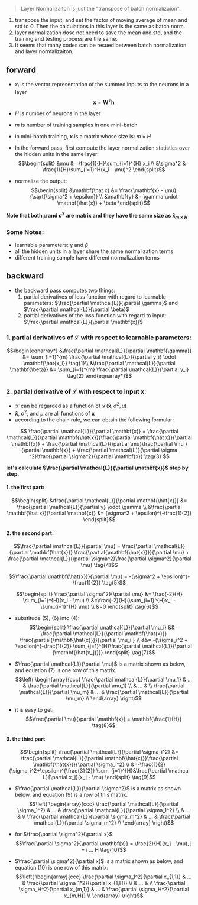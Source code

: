 > Layer Normalizaiton is just the "transpose of batch normalizaion".

1. transpose the input, and set the factor of moving average of mean and std to 0. Then the calculations in this layer is the same as batch norm.
2. layer normalization dose not need to save the mean and std, and the training and testing process are the same.
3. It seems that many codes can be resued between batch normalization and layer normalizaiton.

## forward
- $x_i$ is the vector representation of the summed inputs to the neurons in a layer
$$\mathbf{x} = \mathbf{W}^T\mathbf{h}$$
- $H$ is number of neurons in the layer
- $m$ is number of training samples in one mini-batch
- in mini-batch training, $\mathbf{x}$ is a matrix whose size is: $m \times H$

- In the forward pass, first compute the layer normalization statistics over the hidden units in the same layer:
$$\begin{split}
&\mu &= \frac{1}{H}\sum_{i=1}^{H} x_i \\
&\sigma^2 &= \frac{1}{H}\sum_{i=1}^H(x_i - \mu)^2
\end{split}$$

- normalize the output:
$$\begin{split}
&\mathbf{\hat x} &= \frac{\mathbf{x} - \mu}{\sqrt{\sigma^2 + \epsilon}} \\
&\mathbf{y} &= \gamma \odot \mathbf{\hat{x}} + \beta
\end{split}$$

**Note that both $\mu$ and $\sigma^2$ are matrix and they have the same size as $\mathbf{\hat{x}}_{m \times H}$**

### Some Notes:
- learnable parameters: $\gamma$ and $\beta$
- all the hidden units in a layer share the same normalization terms
- different training sample have different normalization terms

## backward
- the backward pass computes two things:
     1. partial derivatives of loss function with regard to learnable parameters: $\frac{\partial \mathcal{L}}{\partial \gamma}$ and $\frac{\partial \mathcal{L}}{\partial \beta}$
     2. partial derivatives of the loss function with regard to input: $\frac{\partial \mathcal{L}}{\partial \mathbf{x}}$

### 1. partial derivatives of $\mathcal{\mathcal{L}}$ with respect to learnable parameters:
$$\begin{eqnarray*}
&\frac{\partial \mathcal{L}}{\partial \mathbf{\gamma}} &= \sum_{i=1}^{m} \frac{\partial \mathcal{L}}{\partial y_i} \odot \mathbf{\hat{x_i}} \tag{1}\\
&\frac{\partial \mathcal{L}}{\partial \mathbf{\beta}} &= \sum_{i=1}^{m} \frac{\partial \mathcal{L}}{\partial y_i} \tag{2}
\end{eqnarray*}$$

### 2. partial derivative of $\mathcal{L}$ with respect to input $\mathbf{x}$:
- $\mathcal{L}$ can be regarded as a function of $\mathcal{L}(\mathbf{\hat{x}}, \sigma^2, \mu)$
- $\mathbf{\hat{x}}$, $\sigma^2$, and $\mu$ are all functions of $\mathbf{x}$
- according to the chain rule, we can obtain the following formular:

$$
\frac{\partial \mathcal{L}}{\partial \mathbf{x}} = \frac{\partial \mathcal{L}}{\partial \mathbf{\hat{x}}}\frac{\partial \mathbf{\hat x}}{\partial \mathbf{x}} + \frac{\partial \mathcal{L}}{\partial \mu}\frac{\partial \mu }{\partial \mathbf{x}} + \frac{\partial \mathcal{L}}{\partial \sigma ^2}\frac{\partial \sigma^2}{\partial \mathbf{x}}
\tag{3}
$$

**let's calculate $\frac{\partial \mathcal{L}}{\partial \mathbf{x}}$ step by step.**

#### 1. the first part:
$$\begin{split}
&\frac{\partial \mathcal{L}}{\partial \mathbf{\hat{x}}} &= \frac{\partial \mathcal{L}}{\partial y} \odot \gamma \\
&\frac{\partial \mathbf{\hat x}}{\partial \mathbf{x}} &= (\sigma^2 + \epsilon)^{-\frac{1}{2}}
\end{split}$$

#### 2. the second part:

$$\frac{\partial \mathcal{L}}{\partial \mu} = \frac{\partial \mathcal{L}}{\partial \mathbf{\hat{x}}} \frac{\partial{\mathbf{\hat{x}}}}{\partial \mu} + \frac{\partial \mathcal{L}}{\partial \sigma^2}\frac{\partial \sigma^2}{\partial \mu} \tag{4}$$

$$\frac{\partial \mathbf{\hat{x}}}{\partial \mu} =  -(\sigma^2 + \epsilon)^{-\frac{1}{2}}
\tag{5}$$

$$\begin{split}
\frac{\partial \sigma^2}{\partial \mu} &= \frac{-2}{H} \sum_{i=1}^{H}(x_i - \mu) \\
&=\frac{-2}{H}(\sum_{i=1}^{H}x_i - \sum_{i=1}^{H} \mu) \\
&=0
\end{split} \tag{6}$$

- substitude $(5)$, $(6)$ into $(4)$:
$$\begin{split}
\frac{\partial \mathcal{L}}{\partial \mu_i} &&= \frac{\partial \mathcal{L}}{\partial \mathbf{\hat{x}}} \frac{\partial{\mathbf{\hat{x}}}}{\partial \mu_i } \\
&&=  -(\sigma_i^2 + \epsilon)^{-\frac{1}{2}} \sum_{j=1}^{H}\frac{\partial \mathcal{L}}{\partial {\mathbf{\hat{x_j}}}}
\end{split} \tag{7}$$

- $\frac{\partial \mathcal{L}}{\partial \mu}$ is a matrix shown as below, and equation ($7$) is one row of this matrix.
$$\left(
\begin{array}{ccc}
\frac{\partial \mathcal{L}}{\partial \mu_1} & ... & \frac{\partial \mathcal{L}}{\partial \mu_1} \\
 & ... &  \\
\frac{\partial \mathcal{L}}{\partial \mu_m} & ... & \frac{\partial \mathcal{L}}{\partial \mu_m} \\
\end{array}
\right)$$

- it is easy to get:
$$\frac{\partial \mu}{\partial \mathbf{x}} = \mathbf{\frac{1}{H}}
\tag{8}$$

#### 3. the third part
$$\begin{split}
\frac{\partial \mathcal{L}}{\partial \sigma_i^2} &= \frac{\partial \mathcal{L}}{\partial \mathbf{\hat{x}}}\frac{\partial \mathbf{\hat{x}}}{\partial \sigma_i^2} \\
 &=-\frac{1}{2}(\sigma_i^2+\epsilon)^{\frac{3}{2}} \sum_{j=1}^{H}&\frac{\partial \mathcal L}{\partial x_j}(x_j - \mu)
\end{split} \tag{9}$$

- $\frac{\partial \mathcal{L}}{\partial \sigma^2}$ is a matrix as shown below, and equation ($9$) is a row of this matrix.
$$\left(
\begin{array}{ccc}
\frac{\partial \mathcal{L}}{\partial \sigma_1^2} & ... & \frac{\partial \mathcal{L}}{\partial \sigma_1^2} \\
 & ... &  \\
\frac{\partial \mathcal{L}}{\partial \sigma_m^2} & ... & \frac{\partial \mathcal{L}}{\partial \sigma_m^2} \\
\end{array}
\right)$$

- for $\frac{\partial \sigma^2}{\partial x}$:
$$\frac{\partial \sigma^2}{\partial \mathbf{x}} = \frac{2}{H}(x_j - \mu),
j = i ... H \tag{10}$$

- $\frac{\partial \sigma^2}{\partial x}$ is a matrix shown as below, and equation ($10$) is one row of this matrix:
$$\left(
\begin{array}{ccc}
\frac{\partial \sigma_1^2}{\partial x_{1,1}} & ... & \frac{\partial \sigma_1^2}{\partial x_{1,H}} \\
 & ... &  \\
\frac{\partial \sigma_H^2}{\partial x_{m,1}} & ... & \frac{\partial \sigma_H^2}{\partial x_{m,H}} \\
\end{array}
\right)$$
